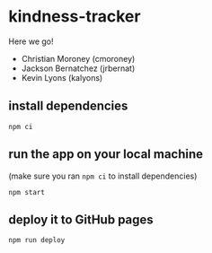 # kindness-tracker

Here we go!

- Christian Moroney (cmoroney)
- Jackson Bernatchez (jrbernat)
- Kevin Lyons (kalyons)

## install dependencies

```
npm ci
```

## run the app on your local machine

(make sure you ran `npm ci` to install dependencies)

```
npm start
```

## deploy it to GitHub pages

```
npm run deploy
```
